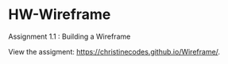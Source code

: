 # HW-Wireframe
Assignment 1.1 : Building a Wireframe

View the assigment: https://christinecodes.github.io/Wireframe/.

